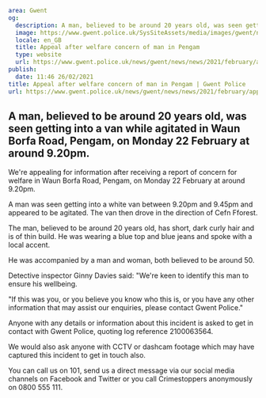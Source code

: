 ```yaml
area: Gwent
og:
  description: A man, believed to be around 20 years old, was seen getting into a van while agitated in Waun Borfa Road, Pengam, on Monday 22 February at around 9.20pm.
  image: https://www.gwent.police.uk/SysSiteAssets/media/images/gwent/news/standard-news-images-bilingual/canyouhelp_soh_news_landing_page_latest_preview_image_bilingual.jpg?crop=(0,73,1250,731)&amp;w=600&amp;h=300&amp;scale=both
  locale: en_GB
  title: Appeal after welfare concern of man in Pengam
  type: website
  url: https://www.gwent.police.uk/news/gwent/news/news/2021/february/appeal-after-welfare-concern-of-man-in-pengam/
publish:
  date: 11:46 26/02/2021
title: Appeal after welfare concern of man in Pengam | Gwent Police
url: https://www.gwent.police.uk/news/gwent/news/news/2021/february/appeal-after-welfare-concern-of-man-in-pengam/
```

## A man, believed to be around 20 years old, was seen getting into a van while agitated in Waun Borfa Road, Pengam, on Monday 22 February at around 9.20pm.

We're appealing for information after receiving a report of concern for welfare in Waun Borfa Road, Pengam, on Monday 22 February at around 9.20pm.

A man was seen getting into a white van between 9.20pm and 9.45pm and appeared to be agitated. The van then drove in the direction of Cefn Fforest.

The man, believed to be around 20 years old, has short, dark curly hair and is of thin build. He was wearing a blue top and blue jeans and spoke with a local accent.

He was accompanied by a man and woman, both believed to be around 50.

Detective inspector Ginny Davies said: "We're keen to identify this man to ensure his wellbeing.

"If this was you, or you believe you know who this is, or you have any other information that may assist our enquiries, please contact Gwent Police."

Anyone with any details or information about this incident is asked to get in contact with Gwent Police, quoting log reference 2100063564.

We would also ask anyone with CCTV or dashcam footage which may have captured this incident to get in touch also.

You can call us on 101, send us a direct message via our social media channels on Facebook and Twitter or you call Crimestoppers anonymously on 0800 555 111.
